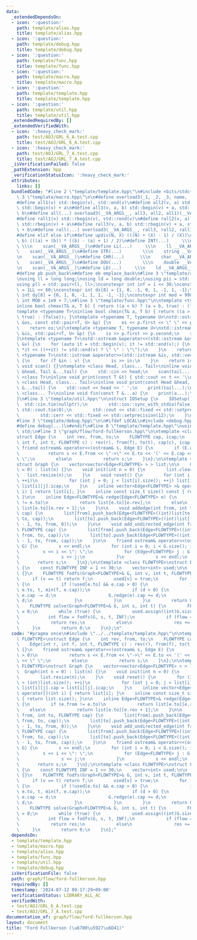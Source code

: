 ```yaml
---
data:
  _extendedDependsOn:
  - icon: ':question:'
    path: template/alias.hpp
    title: template/alias.hpp
  - icon: ':question:'
    path: template/debug.hpp
    title: template/debug.hpp
  - icon: ':question:'
    path: template/func.hpp
    title: template/func.hpp
  - icon: ':question:'
    path: template/macro.hpp
    title: template/macro.hpp
  - icon: ':question:'
    path: template/template.hpp
    title: template/template.hpp
  - icon: ':question:'
    path: template/util.hpp
    title: template/util.hpp
  _extendedRequiredBy: []
  _extendedVerifiedWith:
  - icon: ':heavy_check_mark:'
    path: test/AOJ/GRL_6_A.test.cpp
    title: test/AOJ/GRL_6_A.test.cpp
  - icon: ':heavy_check_mark:'
    path: test/AOJ/GRL_7_A.test.cpp
    title: test/AOJ/GRL_7_A.test.cpp
  _isVerificationFailed: false
  _pathExtension: hpp
  _verificationStatusIcon: ':heavy_check_mark:'
  attributes:
    links: []
  bundledCode: "#line 2 \"template/template.hpp\"\n#include <bits/stdc++.h>\n#line\
    \ 3 \"template/macro.hpp\"\n\n#define overload3(_1, _2, _3, name, ...) name\n\
    #define all1(v) std::begin(v), std::end(v)\n#define all2(v, a) std::begin(v),\
    \ std::begin(v) + a\n#define all3(v, a, b) std::begin(v) + a, std::begin(v) +\
    \ b\n#define all(...) overload3(__VA_ARGS__, all3, all2, all1)(__VA_ARGS__)\n\
    #define rall1(v) std::rbegin(v), std::rend(v)\n#define rall2(v, a) std::rbegin(v),\
    \ std::rbegin(v) + a\n#define rall3(v, a, b) std::rbegin(v) + a, std::rbegin(v)\
    \ + b\n#define rall(...) overload3(__VA_ARGS__, rall3, rall2, rall1)(__VA_ARGS__)\n\
    #define elif else if\n#define updiv(N, X) (((N) + (X) - 1) / (X))\n#define sigma(a,\
    \ b) (((a) + (b)) * ((b) - (a) + 1) / 2)\n#define INT(...)     \\\n    int __VA_ARGS__;\
    \ \\\n    scan(__VA_ARGS__)\n#define LL(...)     \\\n    ll __VA_ARGS__; \\\n\
    \    scan(__VA_ARGS__)\n#define STR(...)        \\\n    string __VA_ARGS__; \\\
    \n    scan(__VA_ARGS__)\n#define CHR(...)      \\\n    char __VA_ARGS__; \\\n\
    \    scan(__VA_ARGS__)\n#define DOU(...)        \\\n    double __VA_ARGS__; \\\
    \n    scan(__VA_ARGS__)\n#define LD(...)     \\\n    ld __VA_ARGS__; \\\n    scan(__VA_ARGS__)\n\
    #define pb push_back\n#define eb emplace_back\n#line 3 \"template/alias.hpp\"\n\
    \nusing ll = long long;\nusing ld = long double;\nusing pii = std::pair<int, int>;\n\
    using pll = std::pair<ll, ll>;\nconstexpr int inf = 1 << 30;\nconstexpr ll INF\
    \ = 1LL << 60;\nconstexpr int dx[8] = {1, 0, -1, 0, 1, -1, 1, -1};\nconstexpr\
    \ int dy[8] = {0, 1, 0, -1, 1, 1, -1, -1};\nconstexpr int mod = 998244353;\nconstexpr\
    \ int MOD = 1e9 + 7;\n#line 3 \"template/func.hpp\"\n\ntemplate <typename T>\n\
    inline bool chmax(T& a, T b) { return ((a < b) ? (a = b, true) : (false)); }\n\
    template <typename T>\ninline bool chmin(T& a, T b) { return ((a > b) ? (a = b,\
    \ true) : (false)); }\ntemplate <typename T, typename U>\nstd::ostream &operator<<(std::ostream\
    \ &os, const std::pair<T, U> &p) {\n    os << p.first << \" \" << p.second;\n\
    \    return os;\n}\ntemplate <typename T, typename U>\nstd::istream &operator>>(std::istream\
    \ &is, std::pair<T, U> &p) {\n    is >> p.first >> p.second;\n    return is;\n\
    }\ntemplate <typename T>\nstd::ostream &operator<<(std::ostream &os, const std::vector<T>\
    \ &v) {\n    for (auto it = std::begin(v); it != std::end(v);) {\n        os <<\
    \ *it << ((++it) != std::end(v) ? \" \" : \"\");\n    }\n    return os;\n}\ntemplate\
    \ <typename T>\nstd::istream &operator>>(std::istream &is, std::vector<T> &v)\
    \ {\n    for (T &in : v) {\n        is >> in;\n    }\n    return is;\n}\ninline\
    \ void scan() {}\ntemplate <class Head, class... Tail>\ninline void scan(Head\
    \ &head, Tail &...tail) {\n    std::cin >> head;\n    scan(tail...);\n}\ntemplate\
    \ <class T>\ninline void print(const T &t) { std::cout << t << '\\n'; }\ntemplate\
    \ <class Head, class... Tail>\ninline void print(const Head &head, const Tail\
    \ &...tail) {\n    std::cout << head << ' ';\n    print(tail...);\n}\ntemplate\
    \ <class... T>\ninline void fin(const T &...a) {\n    print(a...);\n    exit(0);\n\
    }\n#line 3 \"template/util.hpp\"\n\nstruct IOSetup {\n    IOSetup() {\n      \
    \  std::cin.tie(nullptr);\n        std::ios::sync_with_stdio(false);\n       \
    \ std::cout.tie(0);\n        std::cout << std::fixed << std::setprecision(12);\n\
    \        std::cerr << std::fixed << std::setprecision(12);\n    }\n} IOSetup;\n\
    #line 3 \"template/debug.hpp\"\n\n#ifdef LOCAL\n#include <debug.hpp>\n#else\n\
    #define debug(...)\n#endif\n#line 8 \"template/template.hpp\"\nusing namespace\
    \ std;\n#line 3 \"graph/flow/ford-fullkerson.hpp\"\n\ntemplate <class FLOWTYPE>\n\
    struct Edge {\n    int rev, from, to;\n    FLOWTYPE cap, icap;\n    Edge(int r,\
    \ int f, int t, FLOWTYPE c) : rev(r), from(f), to(t), cap(c), icap(c) {}\n   \
    \ friend ostream& operator<<(ostream& s, Edge E) {\n        if (E.cap > 0)\n \
    \           return s << E.from << \"->\" << E.to << '(' << E.cap << ')' << \"\
    \ \";\n        else\n            return s;\n    }\n};\n\ntemplate <class FLOWTYPE>\n\
    struct Graph {\n    vector<vector<Edge<FLOWTYPE> > > list;\n\n    Graph(int n\
    \ = 0) : list(n) {}\n    void init(int n = 0) {\n        list.clear();\n     \
    \   list.resize(n);\n    }\n    void reset() {\n        for (int i = 0; i < (int)list.size();\
    \ ++i)\n            for (int j = 0; j < list[i].size(); ++j) list[i][j].cap =\
    \ list[i][j].icap;\n    }\n    inline vector<Edge<FLOWTYPE> >& operator[](int\
    \ i) { return list[i]; }\n    inline const size_t size() const { return list.size();\
    \ }\n\n    inline Edge<FLOWTYPE>& redge(Edge<FLOWTYPE> e) {\n        if (e.from\
    \ != e.to)\n            return list[e.to][e.rev];\n        else\n            return\
    \ list[e.to][e.rev + 1];\n    }\n\n    void addedge(int from, int to, FLOWTYPE\
    \ cap) {\n        list[from].push_back(Edge<FLOWTYPE>((int)list[to].size(), from,\
    \ to, cap));\n        list[to].push_back(Edge<FLOWTYPE>((int)list[from].size()\
    \ - 1, to, from, 0));\n    }\n\n    void add_undirected_edge(int from, int to,\
    \ FLOWTYPE cap) {\n        list[from].push_back(Edge<FLOWTYPE>((int)list[to].size(),\
    \ from, to, cap));\n        list[to].push_back(Edge<FLOWTYPE>((int)list[from].size()\
    \ - 1, to, from, cap));\n    }\n\n    friend ostream& operator<<(ostream& s, Graph\
    \ G) {\n        s << endl;\n        for (int i = 0; i < G.size(); i++) {\n   \
    \         s << i << \": \";\n            for (Edge<FLOWTYPE> j : G.list[i]) {\n\
    \                s << j;\n            }\n            s << endl;\n        }\n \
    \       return s;\n    }\n};\n\ntemplate <class FLOWTYPE>\nstruct FordFulkerson\
    \ {\n    const FLOWTYPE INF = 1 << 30;\n    vector<int> used;\n\n    FordFulkerson()\
    \ {}\n    FLOWTYPE fodfs(Graph<FLOWTYPE>& G, int v, int t, FLOWTYPE f) {\n   \
    \     if (v == t) return f;\n        used[v] = true;\n        for (auto& e : G[v])\
    \ {\n            if (!used[e.to] && e.cap > 0) {\n                int d = fodfs(G,\
    \ e.to, t, min(f, e.cap));\n                if (d > 0) {\n                   \
    \ e.cap -= d;\n                    G.redge(e).cap += d;\n                    return\
    \ d;\n                }\n            }\n        }\n        return 0;\n    }\n\
    \    FLOWTYPE solve(Graph<FLOWTYPE>& G, int s, int t) {\n        FLOWTYPE res\
    \ = 0;\n        while (true) {\n            used.assign((int)G.size(), 0);\n \
    \           int flow = fodfs(G, s, t, INF);\n            if (flow == 0)\n    \
    \            return res;\n            else\n                res += flow;\n   \
    \     }\n        return 0;\n    }\n};\n"
  code: "#pragma once\n#include \"../../template/template.hpp\"\n\ntemplate <class\
    \ FLOWTYPE>\nstruct Edge {\n    int rev, from, to;\n    FLOWTYPE cap, icap;\n\
    \    Edge(int r, int f, int t, FLOWTYPE c) : rev(r), from(f), to(t), cap(c), icap(c)\
    \ {}\n    friend ostream& operator<<(ostream& s, Edge E) {\n        if (E.cap\
    \ > 0)\n            return s << E.from << \"->\" << E.to << '(' << E.cap << ')'\
    \ << \" \";\n        else\n            return s;\n    }\n};\n\ntemplate <class\
    \ FLOWTYPE>\nstruct Graph {\n    vector<vector<Edge<FLOWTYPE> > > list;\n\n  \
    \  Graph(int n = 0) : list(n) {}\n    void init(int n = 0) {\n        list.clear();\n\
    \        list.resize(n);\n    }\n    void reset() {\n        for (int i = 0; i\
    \ < (int)list.size(); ++i)\n            for (int j = 0; j < list[i].size(); ++j)\
    \ list[i][j].cap = list[i][j].icap;\n    }\n    inline vector<Edge<FLOWTYPE> >&\
    \ operator[](int i) { return list[i]; }\n    inline const size_t size() const\
    \ { return list.size(); }\n\n    inline Edge<FLOWTYPE>& redge(Edge<FLOWTYPE> e)\
    \ {\n        if (e.from != e.to)\n            return list[e.to][e.rev];\n    \
    \    else\n            return list[e.to][e.rev + 1];\n    }\n\n    void addedge(int\
    \ from, int to, FLOWTYPE cap) {\n        list[from].push_back(Edge<FLOWTYPE>((int)list[to].size(),\
    \ from, to, cap));\n        list[to].push_back(Edge<FLOWTYPE>((int)list[from].size()\
    \ - 1, to, from, 0));\n    }\n\n    void add_undirected_edge(int from, int to,\
    \ FLOWTYPE cap) {\n        list[from].push_back(Edge<FLOWTYPE>((int)list[to].size(),\
    \ from, to, cap));\n        list[to].push_back(Edge<FLOWTYPE>((int)list[from].size()\
    \ - 1, to, from, cap));\n    }\n\n    friend ostream& operator<<(ostream& s, Graph\
    \ G) {\n        s << endl;\n        for (int i = 0; i < G.size(); i++) {\n   \
    \         s << i << \": \";\n            for (Edge<FLOWTYPE> j : G.list[i]) {\n\
    \                s << j;\n            }\n            s << endl;\n        }\n \
    \       return s;\n    }\n};\n\ntemplate <class FLOWTYPE>\nstruct FordFulkerson\
    \ {\n    const FLOWTYPE INF = 1 << 30;\n    vector<int> used;\n\n    FordFulkerson()\
    \ {}\n    FLOWTYPE fodfs(Graph<FLOWTYPE>& G, int v, int t, FLOWTYPE f) {\n   \
    \     if (v == t) return f;\n        used[v] = true;\n        for (auto& e : G[v])\
    \ {\n            if (!used[e.to] && e.cap > 0) {\n                int d = fodfs(G,\
    \ e.to, t, min(f, e.cap));\n                if (d > 0) {\n                   \
    \ e.cap -= d;\n                    G.redge(e).cap += d;\n                    return\
    \ d;\n                }\n            }\n        }\n        return 0;\n    }\n\
    \    FLOWTYPE solve(Graph<FLOWTYPE>& G, int s, int t) {\n        FLOWTYPE res\
    \ = 0;\n        while (true) {\n            used.assign((int)G.size(), 0);\n \
    \           int flow = fodfs(G, s, t, INF);\n            if (flow == 0)\n    \
    \            return res;\n            else\n                res += flow;\n   \
    \     }\n        return 0;\n    }\n};"
  dependsOn:
  - template/template.hpp
  - template/macro.hpp
  - template/alias.hpp
  - template/func.hpp
  - template/util.hpp
  - template/debug.hpp
  isVerificationFile: false
  path: graph/flow/ford-fullkerson.hpp
  requiredBy: []
  timestamp: '2024-07-12 09:17:29+09:00'
  verificationStatus: LIBRARY_ALL_AC
  verifiedWith:
  - test/AOJ/GRL_6_A.test.cpp
  - test/AOJ/GRL_7_A.test.cpp
documentation_of: graph/flow/ford-fullkerson.hpp
layout: document
title: "Ford Fullkerson (\u6700\u5927\u6D41)"
---
```

